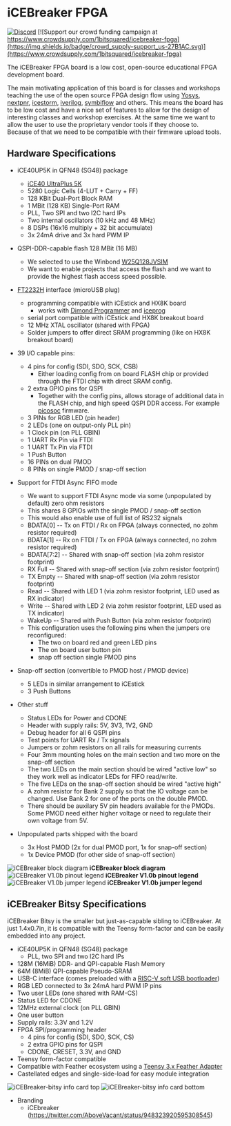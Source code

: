 # iCEBreaker FPGA

[![Discord](https://img.shields.io/discord/613131135903596547?logo=discord)](https://discord.gg/P7FYThy) [![Support our crowd funding campaign at https://www.crowdsupply.com/1bitsquared/icebreaker-fpga](https://img.shields.io/badge/crowd_supply-support_us-27B1AC.svg)](https://www.crowdsupply.com/1bitsquared/icebreaker-fpga)

The iCEBreaker FPGA board is a low cost, open-source educational FPGA
development board.

The main motivating application of this board is for classes and workshops
teaching the use of the open source FPGA design flow using
[Yosys](http://www.clifford.at/yosys/),
[nextpnr](https://github.com/YosysHQ/nextpnr),
[icestorm](http://www.clifford.at/icestorm/),
[iverilog](http://iverilog.icarus.com/),
[symbiflow](https://github.com/SymbiFlow) and others. This means the board has
to be low cost and have a nice set of features to allow for the design of
interesting classes and workshop exercises. At the same time we want to allow
the user to use the proprietary vendor tools if they choose to. Because of that
we need to be compatible with their firmware upload tools.

## Hardware Specifications

* iCE40UP5K in QFN48 (SG48) package
  * [iCE40 UltraPlus 5K](http://www.latticesemi.com/-/media/LatticeSemi/Documents/DataSheets/iCE/iCE40-UltraPlus-Family-Data-Sheet.ashx)
  * 5280 Logic Cells (4-LUT + Carry + FF)
  * 128 KBit Dual-Port Block RAM
  * 1 MBit (128 KB) Single-Port RAM
  * PLL, Two SPI and two I2C hard IPs
  * Two internal oscillators (10 kHz and 48 MHz)
  * 8 DSPs (16x16 multiply + 32 bit accumulate)
  * 3x 24mA drive and 3x hard PWM IP

* QSPI-DDR-capable flash 128 MBit (16 MB)
  * We selected to use the Winbond
    [W25Q128JVSIM](http://www.winbond.com/resource-files/w25q128jv_dtr%20revc%2003272018%20plus.pdf)
  * We want to enable projects that access the flash and we want to provide the
    highest flash access speed possible.

* [FT2232H](http://www.ftdichip.com/Support/Documents/DataSheets/ICs/DS_FT2232H.pdf) interface (microUSB plug)
  * programming compatible with iCEstick and HX8K board
    * works with [Dimond Programmer](http://www.latticesemi.com/programmer) and
      [iceprog](https://github.com/cliffordwolf/icestorm/tree/master/iceprog)
  * serial port compatible with iCEstick and HX8K breakout board
  * 12 MHz XTAL oscillator (shared with FPGA)
  * Solder jumpers to offer direct SRAM programming (like on HX8K breakout board)

* 39 I/O capable pins:
  * 4 pins for config (SDI, SDO, SCK, CSB)
    * Either loading config from on board FLASH chip or provided through the
      FTDI chip with direct SRAM config.
  * 2 extra GPIO pins for QSPI
    * Together with the config pins, allows storage of additional data in the
      FLASH chip, and high speed QSPI DDR access. For example
      [picosoc](https://github.com/cliffordwolf/picorv32/tree/master/picosoc)
      firmware.
  * 3 PINs for RGB LED (pin header)
  * 2 LEDs (one on output-only PLL pin)
  * 1 Clock pin (on PLL GBIN)
  * 1 UART Rx Pin via FTDI
  * 1 UART Tx Pin via FTDI
  * 1 Push Button
  * 16 PINs on dual PMOD
  * 8 PINs on single PMOD / snap-off section

* Support for FTDI Async FIFO mode
  * We want to support FTDI Async mode via some (unpopulated by default) zero
    ohm resistors
  * This shares 8 GPIOs with the single PMOD / snap-off section
  * This would also enable use of full list of RS232 signals
  * BDATA[0] -- Tx on FTDI / Rx on FPGA (always connected, no zohm resistor
    required)
  * BDATA[1] -- Rx on FTDI / Tx on FPGA (always connected, no zohm resistor
    required)
  * BDATA[7:2] -- Shared with snap-off section (via zohm resistor footprint)
  * RX Full -- Shared with snap-off section (via zohm resistor footprint)
  * TX Empty -- Shared with snap-off section (via zohm resistor footprint)
  * Read -- Shared with LED 1 (via zohm resistor footprint, LED used as RX
    indicator)
  * Write -- Shared with LED 2 (via zohm resistor footprint, LED used as TX
    indicator)
  * WakeUp -- Shared with Push Button (via zohm resistor footprint)
  * This configuration uses the following pins when the jumpers ore reconfigured:
    * The two on board red and green LED pins
    * The on board user button pin
    * snap off section single PMOD pins 

* Snap-off section (convertible to PMOD host / PMOD device)
  * 5 LEDs in similar arrangement to iCEstick
  * 3 Push Buttons

* Other stuff
  * Status LEDs for Power and CDONE
  * Header with supply rails: 5V, 3V3, 1V2, GND
  * Debug header for all 6 QSPI pins
  * Test points for UART Rx / Tx signals
  * Jumpers or zohm resistors on all rails for measuring currents
  * Four 3mm mounting holes on the main section and two more on the snap-off
    section
  * The two LEDs on the main section should be wired "active low" so they work 
    well as indicator LEDs for FIFO read/write.
  * The five LEDs on the snap-off section should be wired "active high"
  * A zohm resistor for Bank 2 supply so that the IO voltage can be changed. Use
    Bank 2 for one of the ports on the double PMOD.
  * There should be auxilary 5V pin headers available for the PMODs. Some PMOD
    need either higher voltage or need to regulate their own voltage from 5V.

* Unpopulated parts shipped with the board
  * 3x Host PMOD (2x for dual PMOD port, 1x for snap-off section)
  * 1x Device PMOD (for other side of snap-off section)

![iCEBreaker block diagram](img/icebreaker-block-diagram.jpg)
**iCEBreaker block diagram**  
![iCEBreaker V1.0b pinout legend](img/icebreaker-v1_0b-legend.jpg)
**iCEBreaker V1.0b pinout legend**  
![iCEBreaker V1.0b jumper legend](img/icebreaker-v1_0b-legend-jumpers.jpg)
**iCEBreaker V1.0b jumper legend**  

## iCEBreaker Bitsy Specifications

iCEBreaker Bitsy is the smaller but just-as-capable sibling to iCEBreaker. At just 1.4x0.7in, it is compatible with the Teensy form-factor and can be easily embedded into any project.
  
* iCE40UP5K in QFN48 (SG48) package
  * PLL, two SPI and two I2C hard IPs
* 128M (16MiB) DDR- and QPI-capable Flash Memory
* 64M (8MiB) QPI-capable Pseudo-SRAM
* USB-C interface (comes preloaded with a [RISC-V soft USB bootloader](https://github.com/smunaut/ice40-playground/tree/master/projects/boot_stub))
* RGB LED connected to 3x 24mA hard PWM IP pins
* Two user LEDs (one shared with RAM-CS)
* Status LED for CDONE
* 12MHz external clock (on PLL GBIN)
* One user button
* Supply rails: 3.3V and 1.2V
* FPGA SPI/programming header
  * 4 pins for config (SDI, SDO, SCK, CS)
  * 2 extra GPIO pins for QSPI
  * CDONE, CRESET, 3.3V, and GND
* Teensy form-factor compatible
* Compatible with Feather ecosystem using a [Teensy 3.x Feather Adapter](https://www.adafruit.com/product/3200)
* Castellated edges and single-side-load for easy module integration

![iCEBreaker-bitsy info card top](hardware/bitsy-v1.1a/img/bitsy-v1.1a-info-card-top.svg)
![iCEBreaker-bitsy info card bottom](hardware/bitsy-v1.1a/img/bitsy-v1.1a-info-card-bot.svg)

* Branding
  * iCEbreaker (https://twitter.com/AboveVacant/status/948323920595308545)

